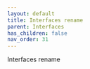 ```yaml
---
layout: default 
title: Interfaces rename
parent: Interfaces
has_children: false
nav_order: 31
---
```


Interfaces rename